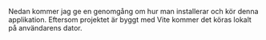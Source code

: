 Nedan kommer jag ge en genomgång om hur man installerar och kör denna applikation. Eftersom projektet är byggt med Vite kommer det köras lokalt på användarens dator.
